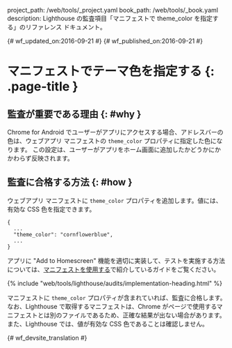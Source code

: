 project_path: /web/tools/_project.yaml
book_path: /web/tools/_book.yaml
description: Lighthouse の監査項目「マニフェストで theme_color を指定する」のリファレンス ドキュメント。

{# wf_updated_on:2016-09-21 #}
{# wf_published_on:2016-09-21 #}

#  マニフェストでテーマ色を指定する {: .page-title }

##  監査が重要である理由 {: #why }

Chrome for Android でユーザーがアプリにアクセスする場合、アドレスバーの色は、ウェブアプリ マニフェストの `theme_color` プロパティに指定した色になります。
この設定は、ユーザーがアプリをホーム画面に追加したかどうかにかかわらず反映されます。


##  監査に合格する方法 {: #how }

ウェブアプリ マニフェストに `theme_color` プロパティを追加します。値には、有効な CSS 色を指定できます。


    {
      ...
      "theme_color": "cornflowerblue",
      ...
    }

アプリに "Add to Homescreen"
機能を適切に実装して、テストを実施する方法については、[マニフェストを使用する](manifest-exists#how)で紹介しているガイドをご覧ください。


{% include "web/tools/lighthouse/audits/implementation-heading.html" %}

マニフェストに `theme_color` プロパティが含まれていれば、監査に合格します。
なお、Lighthouse で取得するマニフェストは、Chrome がページで使用するマニフェストとは別のファイルであるため、正確な結果が出ない場合があります。
また、Lighthouse では、値が有効な CSS 色であることは確認しません。



{# wf_devsite_translation #}
